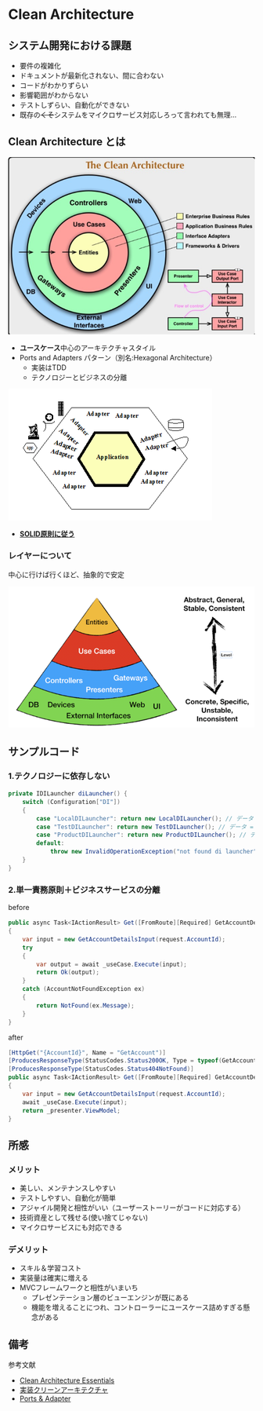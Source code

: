 # Clean Architecture

## システム開発における課題

- 要件の複雑化
- ドキュメントが最新化されない、間に合わない
- コードがわかりずらい
- 影響範囲がわからない
- テストしずらい、自動化ができない
- 既存の~~くそ~~システムをマイクロサービス対応しろって言われても無理…

## Clean Architecture とは

![Clean Architecture](image/2019-12-03-11-54-01.png)

- **ユースケース**中心のアーキテクチャスタイル
- Ports and Adapters パターン（別名:Hexagonal Architecture）  
    - 実装はTDD
    - テクノロジーとビジネスの分離

![Ports and Adapters](image/2019-12-03-12-01-38.png)

- **[SOLID原則に従う](doc/Solid_fixed.pptx)**

### レイヤーについて

中心に行けば行くほど、抽象的で安定

![lay](image/2019-12-03-12-05-11.png)

## サンプルコード

### 1.テクノロジーに依存しない

```cs
private IDILauncher diLauncher() {
    switch (Configuration["DI"])
    {
        case "LocalDILauncher": return new LocalDILauncher(); // データ = インメモリ, 処理 = プロダクト
        case "TestDILauncher": return new TestDILauncher(); // データ = 未使用, 処理 = モック
        case "ProductDILauncher": return new ProductDILauncher(); // データ = MYSQL, 処理 = プロダクト
        default:
            throw new InvalidOperationException("not found di launcher");
    }
}
```

### 2.単一責務原則＋ビジネスサービスの分離

before

```cs
public async Task<IActionResult> Get([FromRoute][Required] GetAccountDetailsRequest request)
{
    var input = new GetAccountDetailsInput(request.AccountId);
    try
    {
        var output = await _useCase.Execute(input);
        return Ok(output);
    }
    catch (AccountNotFoundException ex)
    {
        return NotFound(ex.Message);
    }
}
```

after

```cs
[HttpGet("{AccountId}", Name = "GetAccount")]
[ProducesResponseType(StatusCodes.Status200OK, Type = typeof(GetAccountDetailsResponse))]
[ProducesResponseType(StatusCodes.Status404NotFound)]
public async Task<IActionResult> Get([FromRoute][Required] GetAccountDetailsRequest request)
{
    var input = new GetAccountDetailsInput(request.AccountId);
    await _useCase.Execute(input);
    return _presenter.ViewModel;
}
```

## 所感

### メリット

- 美しい、メンテナンスしやすい
- テストしやすい、自動化が簡単
- アジャイル開発と相性がいい（ユーザーストーリーがコードに対応する）
- 技術資産として残せる(使い捨てじゃない)
- マイクロサービスにも対応できる

### デメリット

- スキル＆学習コスト
- 実装量は確実に増える
- MVCフレームワークと相性がいまいち
  - プレゼンテーション層のビューエンジンが既にある
  - 機能を増えることにつれ、コントローラーにユースケース詰めすぎる懸念がある

## 備考

参考文献

- [Clean Architecture Essentials](https://dev.to/ivanpaulovich/clean-architecture-essentials-5a0m)
- [実装クリーンアーキテクチャ](https://qiita.com/nrslib/items/a5f902c4defc83bd46b8)
- [Ports & Adapter](https://blog.tai2.net/hexagonal_architexture.html)